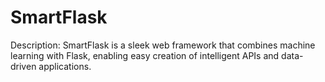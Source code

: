 # SmartFlask
Description:  SmartFlask is a sleek web framework that combines machine learning with Flask, enabling easy creation of intelligent APIs and data-driven applications.
